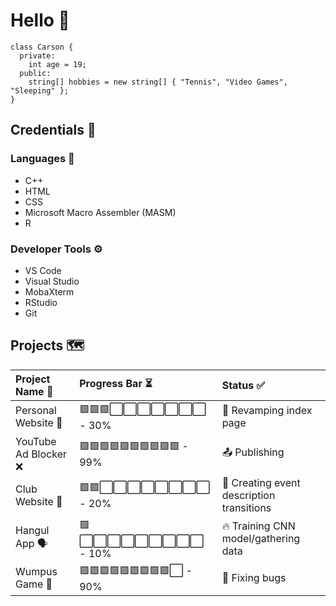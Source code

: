 # Hello 👋
```
class Carson {
  private:
    int age = 19;
  public:
    string[] hobbies = new string[] { "Tennis", "Video Games", "Sleeping" };
}
```

## Credentials 💼
### Languages 🧠
* C++
* HTML
* CSS
* Microsoft Macro Assembler (MASM)
* R
### Developer Tools ⚙️
* VS Code
* Visual Studio
* MobaXterm
* RStudio
* Git

## Projects 🗺️
| Project Name 💬 | Progress Bar ⏳ | Status ✅ |
| :---         | :---         | :---         |
| Personal Website 🧍 | 🟩🟩🟩⬜⬜⬜⬜⬜⬜⬜ - 30% | 🔮 Revamping index page |
| YouTube Ad Blocker ❌ | 🟩🟩🟩🟩🟩🟩🟩🟩🟩🟩 - 99% | 📤 Publishing |
| Club Website 🌟 | 🟩🟩⬜⬜⬜⬜⬜⬜⬜⬜ - 20% | 🎨 Creating event description transitions |
| Hangul App 🗣️ | 🟩⬜⬜⬜⬜⬜⬜⬜⬜⬜ - 10% | 🔥 Training CNN model/gathering data |
| Wumpus Game 👾 | 🟩🟩🟩🟩🟩🟩🟩🟩🟩⬜ - 90% | 🐛 Fixing bugs |
